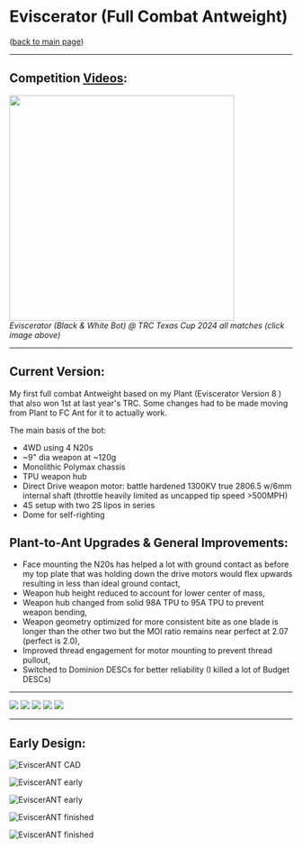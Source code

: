 # Eviscerator (Full Combat Antweight)

([back to main page](../README.md))

---

## Competition [Videos](https://www.youtube.com/watch?v=Ix6BwbreU1s&list=PLaajWfdDszmCy5Lru08SvIwDpJg_W1IqT):
  <p align="left">
  <a href="https://www.youtube.com/watch?v=Ix6BwbreU1s&list=PLaajWfdDszmCy5Lru08SvIwDpJg_W1IqT">
  <img src="https://img.youtube.com/vi/Ix6BwbreU1s/0.jpg" width="400">
    </a>
    <br>
    <em>Eviscerator (Black & White Bot) @ TRC Texas Cup 2024 all matches (click image above) </em>
  </p>

---

## Current Version:

My first full combat Antweight based on my Plant (Eviscerator Version 8 ) that also won 1st at last year's TRC. Some changes had to be made moving from Plant to FC Ant for it to actually work.

The main basis of the bot:
- 4WD using 4 N20s
- ~9" dia weapon at ~120g
- Monolithic Polymax chassis
- TPU weapon hub
- Direct Drive weapon motor: battle hardened 1300KV true 2806.5 w/6mm internal shaft (throttle heavily limited as uncapped tip speed >500MPH)
- 4S setup with two 2S lipos in series
- Dome for self-righting

## Plant-to-Ant Upgrades & General Improvements:
- Face mounting the N20s has helped a lot with ground contact as before my top plate that was holding down the drive motors would flex upwards resulting in less than ideal ground contact,
- Weapon hub height reduced to account for lower center of mass,
- Weapon hub changed from solid 98A TPU to 95A TPU to prevent weapon bending,
- Weapon geometry optimized for more consistent bite as one blade is longer than the other two but the MOI ratio remains near perfect at 2.07 (perfect is 2.0),
- Improved thread engagement for motor mounting to prevent thread pullout,
- Switched to Dominion DESCs for better reliability (I killed a lot of Budget DESCs)
---
<img src="ImagesEviscerANT/c1.jpg"/>

<img src="ImagesEviscerANT/c2.jpg"/>

<img src="ImagesEviscerANT/c3.jpg"/>

<img src="ImagesEviscerANT/c4.jpg"/>

<img src="ImagesEviscerANT/c5.jpg"/>

---

## Early Design:

![EviscerANT CAD](ImagesEviscerANT/a1.png)

![EviscerANT early](ImagesEviscerANT/a3.jpg)

![EviscerANT early](ImagesEviscerANT/a4.jpg)

![EviscerANT finished](ImagesEviscerANT/b1.jpg)

![EviscerANT finished](ImagesEviscerANT/b2.jpg)
